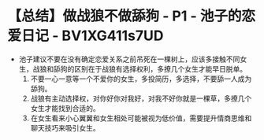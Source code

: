 # 【总结】做战狼不做舔狗 - P1 - 池子的恋爱日记 - BV1XG411s7UD

-   池子建议不要在没有确定恋爱关系之前吊死在一棵树上，应该多接触不同女生，战狼和舔狗的区别在于战狼有选择权利，多撩几个女生才能早日脱单。
    1.  不要一心一意等一个不爱你的女生，多投简历，多选择，不要舔一人成为舔狗。
    2.  战狼有主动选择权，对你好你对我好，对我不好你就是一棵草，多撩几个女生才能找到合适的。
    3.  在女生看来小心翼翼和女生相处可能被视为低价值，需要提升情商思维和聊天技巧来吸引女生。